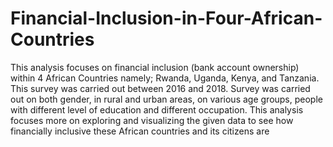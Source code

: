 # Financial-Inclusion-in-Four-African-Countries
This analysis focuses on financial inclusion (bank account ownership) within 4 African Countries namely; Rwanda, Uganda, Kenya, and Tanzania. This survey was carried out between 2016 and 2018. Survey was carried out on both gender, in rural and urban areas, on various age groups, people with different level of education and different occupation. This analysis focuses more on exploring and visualizing the given data to see how financially inclusive these African countries and its citizens are
